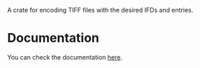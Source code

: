 A crate for encoding TIFF files with the desired IFDs and entries. 

# Documentation

You can check the documentation [here](https://goncalerta.github.io/tiff-encoder/tiff_encoder/).